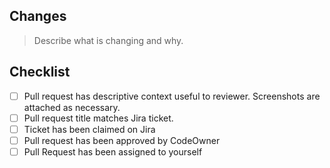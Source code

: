 ## Changes

> Describe what is changing and why.

## Checklist

- [ ] Pull request has descriptive context useful to reviewer. Screenshots are attached as necessary.
- [ ] Pull request title matches Jira ticket.
- [ ] Ticket has been claimed on Jira
- [ ] Pull request has been approved by CodeOwner
- [ ] Pull Request has been assigned to yourself
